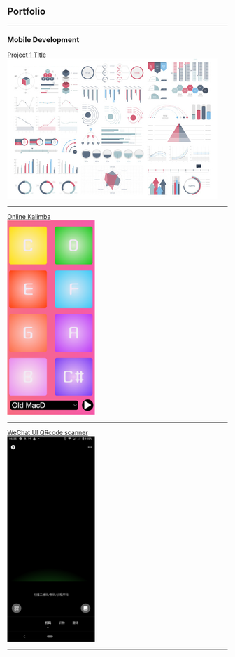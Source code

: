 ## Portfolio

---

### Mobile Development

[Project 1 Title](/sample_page)\
<img src="images/dummy_thumbnail.jpg?raw=true"/>

---
[Online Kalimba](https://github.com/xns1997/ART_352)\
<img src="images/Kalimba.png?raw=true" alt="drawing" width="200"/>

---
[WeChat UI QRcode scanner](https://github.com/sakurasoooo/qr_code_scanner/tree/Scanner)\
<img src="images/p3.png?raw=true" alt="drawing" width="200"/>





---
<!-- <p style="font-size:11px">Page template forked from <a href="https://github.com/evanca/quick-portfolio">evanca</a></p> -->
<!-- Remove above link if you don't want to attibute -->
